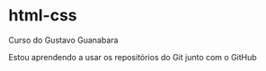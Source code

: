 # html-css
 Curso do Gustavo Guanabara

 Estou aprendendo a usar os repositórios do Git junto com o GitHub
